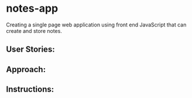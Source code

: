 # notes-app

Creating a single page web application using front end JavaScript that can create and store notes.

User Stories:
-------------

Approach:
---------

Instructions:
-------------
